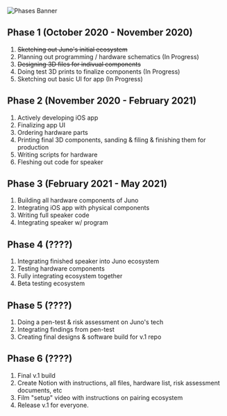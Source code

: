 ![Phases Banner](https://github.com/thecodingone/Juno/blob/main/Branding%20Assets/Banner/Phases%20Banner.png?raw=true)

## Phase 1 (October 2020 - November 2020)
1. ~~Sketching out Juno's initial ecosystem~~
2. Planning out programming / hardware schematics (In Progress)
3. ~~Designing 3D files for indivual components~~
4. Doing test 3D prints to finalize components (In Progress)
5. Sketching out basic UI for app (In Progress)

## Phase 2 (November 2020 - February 2021)
1. Actively developing iOS app
2. Finalizing app UI
3. Ordering hardware parts 
4. Printing final 3D components, sanding & filing & finishing them for production
5. Writing scripts for hardware 
6. Fleshing out code for speaker

## Phase 3 (February 2021 - May 2021)
1. Building all hardware components of Juno
2. Integrating iOS app with physical components
3. Writing full speaker code
4. Integrating speaker w/ program

## Phase 4 (????)
1. Integrating finished speaker into Juno ecosystem
2. Testing hardware components
3. Fully integrating ecosystem together
4. Beta testing ecosystem 

## Phase 5  (????)
1. Doing a pen-test & risk assessment on Juno's tech
2. Integrating findings from pen-test
3. Creating final designs & software build for v.1 repo

## Phase 6 (????)
1. Final v.1 build
2. Create Notion with instructions, all files, hardware list, risk assessment documents, etc
3. Film "setup" video with instructions on pairing ecosystem
4. Release v.1 for everyone.
